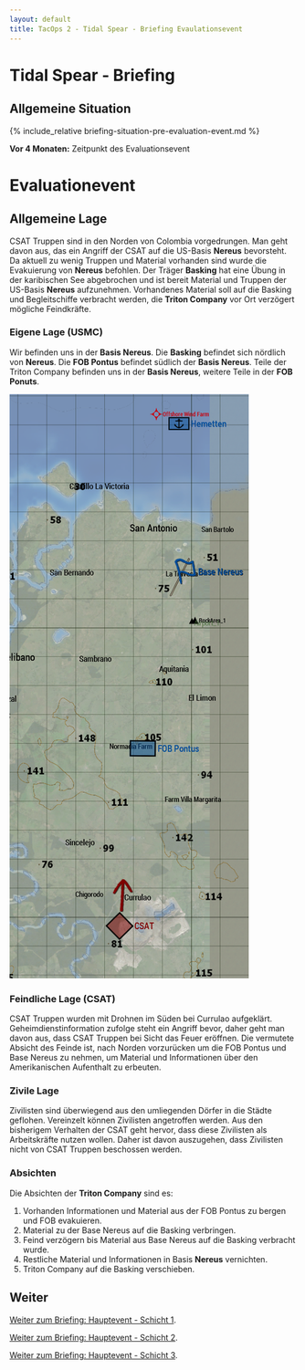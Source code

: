 ```yaml
---
layout: default
title: TacOps 2 - Tidal Spear - Briefing Evaulationsevent
---
```


<div markdown="1" class="briefing-textblock">

# Tidal Spear - Briefing

## Allgemeine Situation

{% include_relative briefing-situation-pre-evaluation-event.md %}

**Vor 4 Monaten:** Zeitpunkt des Evaluationsevent

# Evaluationevent

## Allgemeine Lage

CSAT Truppen sind in den Norden von Colombia vorgedrungen.
Man geht davon aus, das ein Angriff der CSAT auf die US-Basis **Nereus** bevorsteht.
Da aktuell zu wenig Truppen und Material vorhanden sind wurde die Evakuierung von **Nereus** befohlen.
Der Träger **Basking** hat eine Übung in der karibischen See abgebrochen und ist bereit Material und Truppen der US-Basis **Nereus** aufzunehmen.
Vorhandenes Material soll auf die Basking und Begleitschiffe verbracht werden, die **Triton Company** vor Ort verzögert mögliche Feindkräfte.

<div markdown="1" class="hidden">

### Eigene Lage (USMC)

Wir befinden uns in der **Basis Nereus**.
Die **Basking** befindet sich nördlich von **Nereus**.
Die **FOB Pontus** befindet südlich der **Basis Nereus**.
Teile der Triton Company befinden uns in der **Basis Nereus**, weitere Teile in der **FOB Ponuts**.

![Image](./assets/tacops-2-evaluation-event-map.png)

### Feindliche Lage (CSAT)

CSAT Truppen wurden mit Drohnen im Süden bei Currulao aufgeklärt.
Geheimdienstinformation zufolge steht ein Angriff bevor, daher geht man davon aus, dass CSAT Truppen bei Sicht das Feuer eröffnen.
Die vermutete Absicht des Feinde ist, nach Norden vorzurücken um die FOB Pontus und Base Nereus zu nehmen, um Material und Informationen über den Amerikanischen Aufenthalt zu erbeuten.

### Zivile Lage

Zivilisten sind überwiegend aus den umliegenden Dörfer in die Städte geflohen.
Vereinzelt können Zivilisten angetroffen werden.
Aus den bisherigem Verhalten der CSAT geht hervor, dass diese Zivilisten als Arbeitskräfte nutzen wollen.
Daher ist davon auszugehen, dass Zivilisten nicht von CSAT Truppen beschossen werden.

### Absichten

Die Absichten der **Triton Company** sind es:
1. Vorhanden Informationen und Material aus der FOB Pontus zu bergen und FOB evakuieren.
2. Material zu der Base Nereus auf die Basking verbringen.
3. Feind verzögern bis Material aus Base Nereus auf die Basking verbracht wurde.
4. Restliche Material und Informationen in Basis **Nereus** vernichten.
5. Triton Company auf die Basking verschieben.

## Weiter

[Weiter zum Briefing: Hauptevent - Schicht 1](./briefing-main-event-1.html).

[Weiter zum Briefing: Hauptevent - Schicht 2](./briefing-main-event-2.html).

[Weiter zum Briefing: Hauptevent - Schicht 3](./briefing-main-event-3.html).

</div>

</div>
